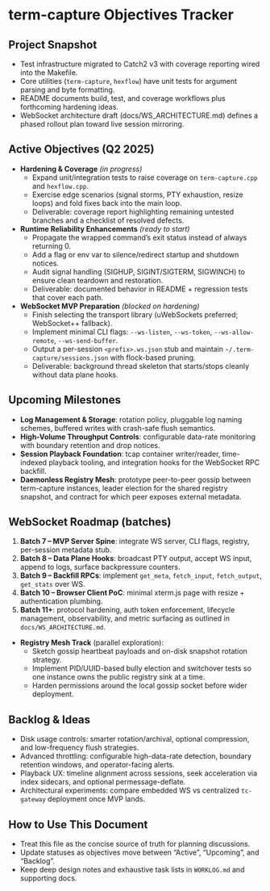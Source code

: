 # term-capture Objectives Tracker

## Project Snapshot
- Test infrastructure migrated to Catch2 v3 with coverage reporting wired into the Makefile.
- Core utilities (`term-capture`, `hexflow`) have unit tests for argument parsing and byte formatting.
- README documents build, test, and coverage workflows plus forthcoming hardening ideas.
- WebSocket architecture draft (docs/WS_ARCHITECTURE.md) defines a phased rollout plan toward live session mirroring.

## Active Objectives (Q2 2025)
- **Hardening & Coverage** _(in progress)_
  - Expand unit/integration tests to raise coverage on `term-capture.cpp` and `hexflow.cpp`.
  - Exercise edge scenarios (signal storms, PTY exhaustion, resize loops) and fold fixes back into the main loop.
  - Deliverable: coverage report highlighting remaining untested branches and a checklist of resolved defects.
- **Runtime Reliability Enhancements** _(ready to start)_
  - Propagate the wrapped command’s exit status instead of always returning 0.
  - Add a flag or env var to silence/redirect startup and shutdown notices.
  - Audit signal handling (SIGHUP, SIGINT/SIGTERM, SIGWINCH) to ensure clean teardown and restoration.
  - Deliverable: documented behavior in README + regression tests that cover each path.
- **WebSocket MVP Preparation** _(blocked on hardening)_
  - Finish selecting the transport library (uWebSockets preferred; WebSocket++ fallback).
  - Implement minimal CLI flags: `--ws-listen`, `--ws-token`, `--ws-allow-remote`, `--ws-send-buffer`.
  - Output a per-session `<prefix>.ws.json` stub and maintain `~/.term-capture/sessions.json` with flock-based pruning.
  - Deliverable: background thread skeleton that starts/stops cleanly without data plane hooks.

## Upcoming Milestones
- **Log Management & Storage**: rotation policy, pluggable log naming schemes, buffered writes with crash-safe flush semantics.
- **High-Volume Throughput Controls**: configurable data-rate monitoring with boundary retention and drop notices.
- **Session Playback Foundation**: tcap container writer/reader, time-indexed playback tooling, and integration hooks for the WebSocket RPC backfill.
- **Daemonless Registry Mesh**: prototype peer-to-peer gossip between term-capture instances, leader election for the shared registry snapshot, and contract for which peer exposes external metadata.

## WebSocket Roadmap (batches)
1. **Batch 7 – MVP Server Spine**: integrate WS server, CLI flags, registry, per-session metadata stub.
2. **Batch 8 – Data Plane Hooks**: broadcast PTY output, accept WS input, append to logs, surface backpressure counters.
3. **Batch 9 – Backfill RPCs**: implement `get_meta`, `fetch_input`, `fetch_output`, `get_stats` over WS.
4. **Batch 10 – Browser Client PoC**: minimal xterm.js page with resize + authentication plumbing.
5. **Batch 11+**: protocol hardening, auth token enforcement, lifecycle management, observability, and metric surfacing as outlined in `docs/WS_ARCHITECTURE.md`.
- **Registry Mesh Track** (parallel exploration):
  - Sketch gossip heartbeat payloads and on-disk snapshot rotation strategy.
  - Implement PID/UUID-based bully election and switchover tests so one instance owns the public registry sink at a time.
  - Harden permissions around the local gossip socket before wider deployment.

## Backlog & Ideas
- Disk usage controls: smarter rotation/archival, optional compression, and low-frequency flush strategies.
- Advanced throttling: configurable high-data-rate detection, boundary retention windows, and operator-facing alerts.
- Playback UX: timeline alignment across sessions, seek acceleration via index sidecars, and optional permessage-deflate.
- Architectural experiments: compare embedded WS vs centralized `tc-gateway` deployment once MVP lands.

## How to Use This Document
- Treat this file as the concise source of truth for planning discussions.
- Update statuses as objectives move between “Active”, “Upcoming”, and “Backlog”.
- Keep deep design notes and exhaustive task lists in `WORKLOG.md` and supporting docs.
